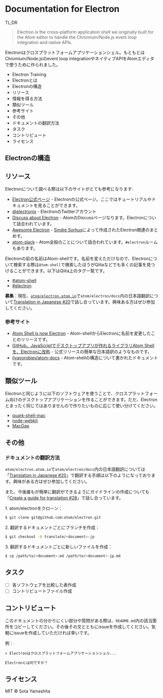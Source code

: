 Documentation for Electron
==========================

TL;DR

>Electron is the cross-platform application shell we originally built for the Atom editor to handle the Chromium/Node.js event loop integration and native APIs.

Electronはクロスプラットフォームアプリケーションシェル。もともとはChromium/Node.jsのevent loop integrationやネイティブAPIをAtomエディタで使うために作られました。

* Electron Training
 * Electronとは
 * Electronの構造
* リソース
 * 情報を得る方法
 * 類似ツール
 * 参考サイト
* その他
 * ドキュメントの翻訳方法
* タスク
* コントリビュート
* ライセンス

## Electronの構造

## リソース

Electronについて調べる際は以下のサイトがとても参考になります:

* [Electron公式ページ](http://electron.atom.io/) - Electronの公式ページ。ここではチュートリアルやドキュメントを見ることができます。
* [@electronjs](https://twitter.com/electronjs) - ElectronのTwitterアカウント
* [Discuss about Electron](https://discuss.atom.io/c/electron) - AtomのDiscussページなります。Electronについて話合われています。
* [Awesome Electron](https://github.com/sindresorhus/awesome-electron) - [Sindre Sorhus](https://github.com/sindresorhus/)によって作成されたElectron関連のまとめす。
* [atom-slack](http://atom-slack.herokuapp.com/) - Atom全般のことについて話合われています。`#electron`ルームもあります。

Electronの前の名前はAtom-shellです。名前を変えただけなので、Electronについて検索する際は`Atom-shell`で検索したほうがQiitaなどでも多くの記事を見つけることができます。以下はQiita上のタグ一覧です。

* [#atom-shell](http://qiita.com/tags/atom-shell)
* [#electron](http://qiita.com/tags/electron)

**募集**：現在、[`atom/electron.atom.io`](https://github.com/atom/electron)で`atom/electron/docs`内の日本語翻訳について[Translation in Japanese #20](https://github.com/atom/electron.atom.io/issues/20)で話し合っています。興味ある方はぜひ参加してください。

### 参考サイト

* [Atom Shell is now Electron](http://blog.atom.io/2015/04/23/electron.html) - Atom-shellからElectronに名前を変更したことのリリースです。
* [GitHub、JavaScriptでデスクトップアプリが作れるライブラリAtom Shellを、Electronに改称](http://codezine.jp/article/detail/8678) - 公式リリースの簡単な日本語訳のようなものです。
* [ilyavorobiev/atom-docs](https://github.com/ilyavorobiev/atom-docs) - Atom-shellの構造について書かれたドキュメントです。

## 類似ツール

Electronと同じように以下のソフトウェアを使うことで、クロスプラットフォーム向けのデスクトップアプリケーションを作ることができます。ただ、Electronとまったく同じではありませんので作りたいものに応じて使い分けてください。

* [quark-shell-mac](https://github.com/HackPlan/quark-shell-mac)
* [node-webkit](https://github.com/nwjs/nw.js)
* [MacGap](https://github.com/MacGapProject/MacGap1)




## その他

### ドキュメントの翻訳方法

`atom/electron.atom.io`で`atom/electron/docs`内の日本語翻訳については「[Translation in Japanese #20](https://github.com/atom/electron.atom.io/issues/20)」で翻訳する手順は以下のようになっております。興味がある方はぜひ参加してください。

また、今後誰もが簡単に翻訳ができるようにガイドラインの作成についても「[Create a guide for translation #28](https://github.com/atom/electron.atom.io/issues/28)」で話し合っています。

1\. atom/electronをクローン：

```bash
$ git clone git@github.com:atom/electron.git
```

2\. 翻訳するドキュメントごとにブランチを作成：

```bash
$ git checkout -b translate/<document>-jp
```

3\. 翻訳するドキュメントごとに新しいファイルを作成：

```bash
$ cp /path/to/<document>.md /path/to/<document>-jp.md
```

## タスク

* [ ] 各ソフトウェアを比較した表作成
* [ ] コントリビュートファイル作成

## コントリビュート

このドキュメントの分かりにくい部分や質問がある際は、`README.md`内の該当箇所をコピーしてください。その後その文とともにissueを作成してください。気軽にissueを作成していただければ幸いです。

例：

```
> Electronはクロスプラットフォームアプリケーションシェル...

Electronとは何ですか？
```

## ライセンス

MIT © Sota Yamashita
